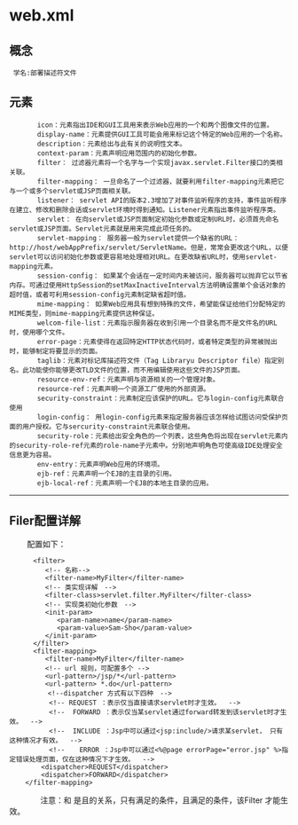 # web.xml

## 概念
     学名:部署描述符文件

## 元素


           icon：元素指出IDE和GUI工具用来表示Web应用的一个和两个图像文件的位置。
           display-name：元素提供GUI工具可能会用来标记这个特定的Web应用的一个名称。
           description：元素给出与此有关的说明性文本。
           context-param：元素声明应用范围内的初始化参数。
           filter： 过滤器元素将一个名字与一个实现javax.servlet.Filter接口的类相关联。
           filter-mapping： 一旦命名了一个过滤器，就要利用filter-mapping元素把它与一个或多个servlet或JSP页面相关联。
           listener： servlet API的版本2.3增加了对事件监听程序的支持，事件监听程序在建立、修改和删除会话或servlet环境时得到通知。Listener元素指出事件监听程序类。
           servlet： 在向servlet或JSP页面制定初始化参数或定制URL时，必须首先命名servlet或JSP页面。Servlet元素就是用来完成此项任务的。
           servlet-mapping： 服务器一般为servlet提供一个缺省的URL：http://host/webAppPrefix/servlet/ServletName。但是，常常会更改这个URL，以便servlet可以访问初始化参数或更容易地处理相对URL。在更改缺省URL时，使用servlet-mapping元素。
           session-config： 如果某个会话在一定时间内未被访问，服务器可以抛弃它以节省内存。可通过使用HttpSession的setMaxInactiveInterval方法明确设置单个会话对象的超时值，或者可利用session-config元素制定缺省超时值。
           mime-mapping： 如果Web应用具有想到特殊的文件，希望能保证给他们分配特定的MIME类型，则mime-mapping元素提供这种保证。
           welcom-file-list：元素指示服务器在收到引用一个目录名而不是文件名的URL时，使用哪个文件。
           error-page：元素使得在返回特定HTTP状态代码时，或者特定类型的异常被抛出时，能够制定将要显示的页面。
           taglib：元素对标记库描述符文件（Tag Libraryu Descriptor file）指定别名。此功能使你能够更改TLD文件的位置，而不用编辑使用这些文件的JSP页面。
           resource-env-ref：元素声明与资源相关的一个管理对象。
           resource-ref：元素声明一个资源工厂使用的外部资源。
           security-constraint：元素制定应该保护的URL。它与login-config元素联合使用
           login-config： 用login-config元素来指定服务器应该怎样给试图访问受保护页面的用户授权。它与sercurity-constraint元素联合使用。
           security-role：元素给出安全角色的一个列表，这些角色将出现在servlet元素内的security-role-ref元素的role-name子元素中。分别地声明角色可使高级IDE处理安全信息更为容易。
           env-entry：元素声明Web应用的环境项。
           ejb-ref：元素声明一个EJB的主目录的引用。
           ejb-local-ref：元素声明一个EJB的本地主目录的应用。
---
## Filer配置详解
　　
      配置如下：


          <filter>
             <!-- 名称-->
             <filter-name>MyFilter</filter-name>
             <!-- 类实现详解　-->
             <filter-class>servlet.filter.MyFilter</filter-class>
             <!-- 实现类初始化参数　-->
             <init-param>
                <param-name>name</param-name>
                <param-value>Sam-Sho</param-value>
             </init-param>
          </filter>
          <filter-mapping>
             <filter-name>MyFilter</filter-name>
             <!-- url 规则，可配置多个 -->
             <url-pattern>/jsp/*</url-pattern>
             <url-pattern> *.do</url-pattern>
            　<!--dispatcher 方式有以下四种　-->
              <!-- REQUEST ：表示仅当直接请求servlet时才生效。  -->
              <!--  FORWARD ：表示仅当某servlet通过forward转发到该servlet时才生效。  -->
              <!--  INCLUDE ：Jsp中可以通过<jsp:include/>请求某servlet， 只有这种情况才有效。  -->
              <!-- 　 ERROR ：Jsp中可以通过<%@page errorPage="error.jsp" %>指定错误处理页面，仅在这种情况下才生效。  -->　　　　　　
            <dispatcher>REQUEST</dispatcher>
            <dispatcher>FORWARD</dispatcher>
        </filter-mapping>


　　　　注意：<url-pattern>和<dispatcher> 是且的关系，只有满足<url-pattern>的条件，且满足<dispatcher>的条件，该Filter 才能生效。

　　
　　　
